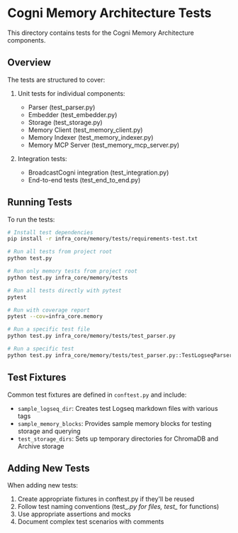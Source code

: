 # Cogni Memory Architecture Tests

This directory contains tests for the Cogni Memory Architecture components.

## Overview

The tests are structured to cover:

1. Unit tests for individual components:
   - Parser (test_parser.py)
   - Embedder (test_embedder.py)
   - Storage (test_storage.py)
   - Memory Client (test_memory_client.py)
   - Memory Indexer (test_memory_indexer.py)
   - Memory MCP Server (test_memory_mcp_server.py)

2. Integration tests:
   - BroadcastCogni integration (test_integration.py)
   - End-to-end tests (test_end_to_end.py)

## Running Tests

To run the tests:

```bash
# Install test dependencies
pip install -r infra_core/memory/tests/requirements-test.txt

# Run all tests from project root
python test.py

# Run only memory tests from project root
python test.py infra_core/memory/tests

# Run all tests directly with pytest
pytest

# Run with coverage report
pytest --cov=infra_core.memory

# Run a specific test file
python test.py infra_core/memory/tests/test_parser.py

# Run a specific test
python test.py infra_core/memory/tests/test_parser.py::TestLogseqParser::test_extract_blocks_with_tags
```

## Test Fixtures

Common test fixtures are defined in `conftest.py` and include:

- `sample_logseq_dir`: Creates test Logseq markdown files with various tags
- `sample_memory_blocks`: Provides sample memory blocks for testing storage and querying
- `test_storage_dirs`: Sets up temporary directories for ChromaDB and Archive storage

## Adding New Tests

When adding new tests:

1. Create appropriate fixtures in conftest.py if they'll be reused
2. Follow test naming conventions (test_*.py for files, test_* for functions)
3. Use appropriate assertions and mocks
4. Document complex test scenarios with comments 